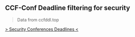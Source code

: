 ## CCF-Conf Deadline filtering for security

> Data from ccfddl.top

[\> Security Conferences Deadlines \<](ddl.html)